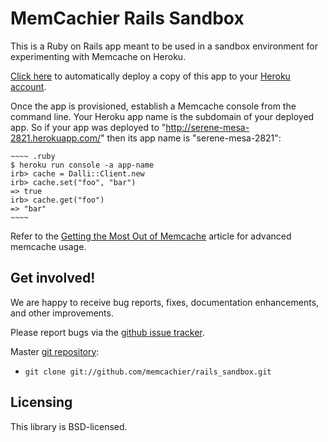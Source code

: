 # MemCachier Rails Sandbox

This is a Ruby on Rails app meant to be used in a sandbox environment
for experimenting with Memcache on Heroku.

[Click
here](http://cloner.heroku.com/apps/memcache-rails-sandbox) to
automatically deploy a copy of this app to your [Heroku
account](https://api.heroku.com/signup/devcenter-advanced-memcache).

Once the app is provisioned, establish a Memcache console from the
command line. Your Heroku app name is the subdomain of your deployed
app. So if your app was deployed to
"http://serene-mesa-2821.herokuapp.com/" then its app name is
"serene-mesa-2821":

    ~~~~ .ruby
    $ heroku run console -a app-name
    irb> cache = Dalli::Client.new
    irb> cache.set("foo", "bar")
    => true
    irb> cache.get("foo")
    => "bar"
    ~~~~

Refer to the [Getting the Most Out of
Memcache](https://devcenter.heroku.com/articles/advanced-memcache#interactive-shell)
article for advanced memcache usage.

## Get involved!

We are happy to receive bug reports, fixes, documentation
enhancements, and other improvements.

Please report bugs via the
[github issue tracker](http://github.com/memcachier/rails_sandbox/issues).

Master [git repository](http://github.com/memcachier/rails_sandbox):

* `git clone git://github.com/memcachier/rails_sandbox.git`

## Licensing

This library is BSD-licensed.

